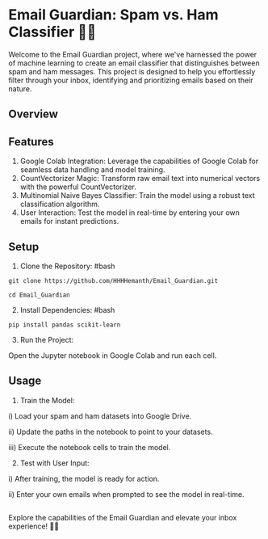 
# Email Guardian: Spam vs. Ham Classifier 🚀📧

Welcome to the Email Guardian project, where we've harnessed the power of machine learning to create an email classifier that distinguishes between spam and ham messages. This project is designed to help you effortlessly filter through your inbox, identifying and prioritizing emails based on their nature.


## Overview

## Features
1. Google Colab Integration: Leverage the capabilities of Google Colab for seamless data handling and model training.
2. CountVectorizer Magic: Transform raw email text into numerical vectors with the powerful CountVectorizer.
3. Multinomial Naive Bayes Classifier: Train the model using a robust text classification algorithm.
4. User Interaction: Test the model in real-time by entering your own emails for instant predictions.
## Setup
1. Clone the Repository:
#bash

```git clone https://github.com/HHHHemanth/Email_Guardian.git```

```cd Email_Guardian```

2. Install Dependencies:
#bash

```pip install pandas scikit-learn```

3. Run the Project:

Open the Jupyter notebook in Google Colab and run each cell.


## Usage
1. Train the Model:

i) Load your spam and ham datasets into Google Drive.

ii) Update the paths in the notebook to point to your datasets.

iii) Execute the notebook cells to train the model.

2. Test with User Input:

i) After training, the model is ready for action.

ii) Enter your own emails when prompted to see the model in real-time.
## 
Explore the capabilities of the Email Guardian and elevate your inbox experience! 💌✨

